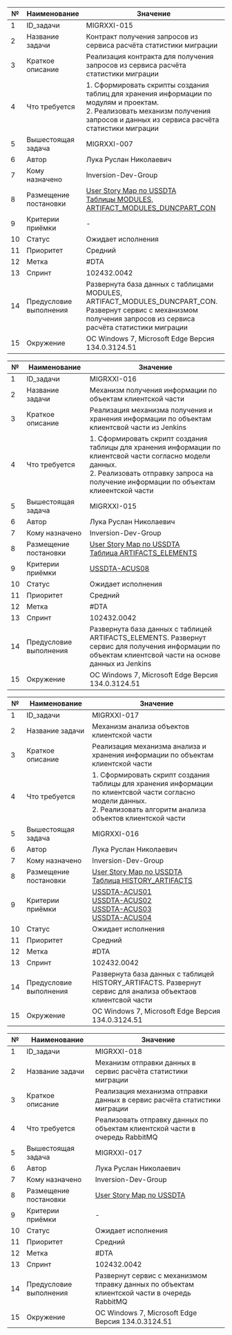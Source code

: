 | №  | Наименование           | Значение                                                                                                                                                                                           |
|----|------------------------|----------------------------------------------------------------------------------------------------------------------------------------------------------------------------------------------------|
| 1  | ID_задачи              | MIGRXXI-015                                                                                                                                                                                        |
| 2  | Название задачи        | Контракт получения запросов из сервиса расчёта статистики миграции                                                                                                                                 |
| 3  | Краткое описание       | Реализация контракта для получения запросов из сервиса расчёта статистики миграции                                                                                                                 |
| 4  | Что требуется          | 1. Сформировать скрипты создания таблиц для хранения информации по модулям и проектам.<br/>2. Реализовать механизм получения запросов и данных из сервиса расчёта статистики миграции              |
| 5  | Вышестоящая задача     | MIGRXXI-007                                                                                                                                                                                        |
| 6  | Автор                  | Лука Руслан Николаевич                                                                                                                                                                             |
| 7  | Кому назначено         | Inversion-Dev-Group                                                                                                                                                                                |
| 8  | Размещение постановки  | [User Story Map по USSDTA](../requirements.md#ussdta-user-story)<br/>[Таблицы MODULES, ARTIFACT_MODULES_DUNCPART_CON](../model.md#модель-данных-сервиса-получения-данных-по-процессу-миграции-jar) |
| 9  | Критерии приёмки       | -                                                                                                                                                                                                  |
| 10 | Статус                 | Ожидает исполнения                                                                                                                                                                                 |
| 11 | Приоритет              | Средний                                                                                                                                                                                            |
| 12 | Метка                  | #DTA                                                                                                                                                                                               |
| 13 | Спринт                 | 102432.0042                                                                                                                                                                                        |
| 14 | Предусловие выполнения | Развернута база данных с таблицами MODULES, ARTIFACT_MODULES_DUNCPART_CON. Развернут сервис с механизмом получения запросов из сервиса расчёта статистики миграции                                 |
| 15 | Окружение              | OC Windows 7, Microsoft Edge Версия 134.0.3124.51                                                                                                                                                  |


| №  | Наименование           | Значение                                                                                                                                                                                              |
|----|------------------------|-------------------------------------------------------------------------------------------------------------------------------------------------------------------------------------------------------|
| 1  | ID_задачи              | MIGRXXI-016                                                                                                                                                                                           |
| 2  | Название задачи        | Механизм получения информации по объектам клиентской части                                                                                                                                            |           
| 3  | Краткое описание       | Реализация механизма получения и хранения информации по объектам клиентсвой части из Jenkins                                                                                                          |
| 4  | Что требуется          | 1. Сформировать скрипт создания таблицы для хранения информации по клиентсвой части согласно модели данных.<br/>2. Реализовать отправку запроса на получение информации по объектам клиеентской части |
| 5  | Вышестоящая задача     | MIGRXXI-015                                                                                                                                                                                           |
| 6  | Автор                  | Лука Руслан Николаевич                                                                                                                                                                                |       
| 7  | Кому назначено         | Inversion-Dev-Group                                                                                                                                                                                   |    
| 8  | Размещение постановки  | [User Story Map по USSDTA](../requirements.md#ussdta-user-story)<br/>[Таблица ARTIFACTS_ELEMENTS](../model.md#модель-данных-сервиса-получения-данных-по-процессу-миграции-jar)                        |
| 9  | Критерии приёмки       | [USSDTA-ACUS08](../ac/AC.md#ussdta-acus08)                                                                                                                                                            |
| 10 | Статус                 | Ожидает исполнения                                                                                                                                                                                    |      
| 11 | Приоритет              | Средний                                                                                                                                                                                               |
| 12 | Метка                  | #DTA                                                                                                                                                                                                  |
| 13 | Спринт                 | 102432.0042                                                                                                                                                                                           |
| 14 | Предусловие выполнения | Развернута база данных с таблицей ARTIFACTS_ELEMENTS. Развернут сервис для получения информации по объектам клиентсвой части на основе данных из Jenkins                                              |        
| 15 | Окружение              | OC Windows 7, Microsoft Edge Версия 134.0.3124.51                                                                                                                                                     |

| №  | Наименование           | Значение                                                                                                                                                                                |
|----|------------------------|-----------------------------------------------------------------------------------------------------------------------------------------------------------------------------------------|
| 1  | ID_задачи              | MIGRXXI-017                                                                                                                                                                             |
| 2  | Название задачи        | Механизм анализа объектов клиентской части                                                                                                                                              |
| 3  | Краткое описание       | Реализация механизма анализа и хранения информации по объектам клиентской части                                                                                                         |  
| 4  | Что требуется          | 1. Сформировать скрипт создания таблицы для хранения информации по клиентсвой части согласно модели данных.<br/>2. Реализовать алгоритм анализа объектов клиентской части               |
| 5  | Вышестоящая задача     | MIGRXXI-016                                                                                                                                                                             |
| 6  | Автор                  | Лука Руслан Николаевич                                                                                                                                                                  |
| 7  | Кому назначено         | Inversion-Dev-Group                                                                                                                                                                     |     
| 8  | Размещение постановки  | [User Story Map по USSDTA](../requirements.md#ussdta-user-story)<br/>[Таблица HISTORY_ARTIFACTS](../model.md#модель-данных-сервиса-получения-данных-по-процессу-миграции-jar)           |                                                                                                                                                               
| 9  | Критерии приёмки       | [USSDTA-ACUS01](../ac/AC.md#ussdta-acus01)<br/>[USSDTA-ACUS02](../ac/AC.md#ussdta-acus02)<br/>[USSDTA-ACUS03](../ac/AC.md#ussdta-acus03)<br/>[USSDTA-ACUS04](../ac/AC.md#ussdta-acus04) |
| 10 | Статус                 | Ожидает исполнения                                                                                                                                                                      |                                                                                                                               
| 11 | Приоритет              | Средний                                                                                                                                                                                 |                                                                                                                             
| 12 | Метка                  | #DTA                                                                                                                                                                                    |                                                                                                             
| 13 | Спринт                 | 102432.0042                                                                                                                                                                             |                                                                                                                         
| 14 | Предусловие выполнения | Развернута база данных с таблицей HISTORY_ARTIFACTS. Развернут сервис для анализа объектаов клиентсвой части                                                                            |                           
| 15 | Окружение              | OC Windows 7, Microsoft Edge Версия 134.0.3124.51                                                                                                                                       |                                                                                            

| №  | Наименование           | Значение                                                                                     |
|----|------------------------|----------------------------------------------------------------------------------------------|
| 1  | ID_задачи              | MIGRXXI-018                                                                                  |
| 2  | Название задачи        | Механизм отправки данных в сервис расчёта статистики миграции                                |
| 3  | Краткое описание       | Реализация механизма отправки данных в сервис расчёта статистики миграции                    |
| 4  | Что требуется          | Реализовать отправку данных по объектам клиентской части в очередь RabbitMQ                  |
| 5  | Вышестоящая задача     | MIGRXXI-017                                                                                  |
| 6  | Автор                  | Лука Руслан Николаевич                                                                       |
| 7  | Кому назначено         | Inversion-Dev-Group                                                                          |
| 8  | Размещение постановки  | [User Story Map по USSDTA](../requirements.md#ussdta-user-story)                             |
| 9  | Критерии приёмки       | -                                                                                            |
| 10 | Статус                 | Ожидает исполнения                                                                           |
| 11 | Приоритет              | Средний                                                                                      |
| 12 | Метка                  | #DTA                                                                                         |
| 13 | Спринт                 | 102432.0042                                                                                  |
| 14 | Предусловие выполнения | Развернут сервис с механизмом тправку данных по объектам клиентской части в очередь RabbitMQ |
| 15 | Окружение              | OC Windows 7, Microsoft Edge Версия 134.0.3124.51                                            |
